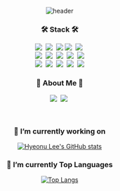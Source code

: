 <div align="center">
  
![header](https://capsule-render.vercel.app/api?type=venom&height=200&color=gradient&text=Hyeonu%20Lee&reversal=false&textBg=false&animation=fadeIn&fontColor=FFFFFF)

<h3 align="center">🛠 Stack 🛠</h3>
<p align="center">
  <img src="https://img.shields.io/badge/Java-007396?style=flat&logo=Java&logoColor=white"/></a>&nbsp
  <img src="https://img.shields.io/badge/Python-white?style=flat&logo=Python&logoColor=#3776AB"/></a>&nbsp
  <img src="https://img.shields.io/badge/Markdown-000000?style=flat&logo=Markdown&logoColor=white"/>
  <img src="https://img.shields.io/badge/SAP-white?style=flat&logo=SAP&logoColor=#0FAAFF"/></a>&nbsp
  <img src="https://img.shields.io/badge/JavaScript-F7DF1E?style=flat&logo=JavaScript&logoColor=white"/></a>&nbsp</a>
  <br>
  <img src="https://img.shields.io/badge/MySQL-4479A1?style=flat&logo=MySQL&logoColor=white"/></a>&nbsp
  <img src="https://img.shields.io/badge/Docker-2496ED?style=flat&logo=Docker&logoColor=white"/></a>&nbsp
  <img src="https://img.shields.io/badge/Android Studio-3DDC84?style=flat&logo=Android Studio&logoColor=white"/></a>&nbsp
  <img src="https://img.shields.io/badge/Figma-F24E1E?style=flat&logo=Figma&logoColor=white"/></a>&nbsp
  <img src="https://img.shields.io/badge/HyperledgerFabric-2F3134?style=flat&logo=Hyperledger&logoColor=white"/></a>
  <br>
  <img src="https://img.shields.io/badge/Discord-5865F2?style=flat&logo=Discord&logoColor=white"/></a>&nbsp
  <img src="https://img.shields.io/badge/Slack-4A154B?style=flat&logo=Slack&logoColor=white"/></a>&nbsp
  <img src="https://img.shields.io/badge/Trello-0052CC?style=flat&logo=Trello&logoColor=white"/></a>&nbsp
  <img src="https://img.shields.io/badge/GitHub-gray?style=flat&logo=GitHub&logoColor=black"/></a>&nbsp
  <img src="https://img.shields.io/badge/Git-blue?style=flat&logo=Git&logoColor=F05032"/></a>
</p>


<h3 align="center"> 🎳 About Me 🎳 </h3>
<p align="center">
  <a href="https://velog.io/@leehyeonu"><img src="https://img.shields.io/badge/Velog-11B48A?style=flat&logo=Vimeo&logoColor=white&link=https://velog.io/@leehyeonu"/></a>&nbsp
  <a href="https://www.instagram.com/l_hw801/"><img src="https://img.shields.io/badge/Instagram-E4405F?style=flat&logo=Instagram&logoColor=white&link=https://www.instagram.com/l_hw801/"/></a>&nbsp
</p>

<br>

### 🔭 I’m currently working on

[![Hyeonu Lee's GitHub stats](https://github-readme-stats.vercel.app/api?username=leehyeonu&hide=stars,contribs&count_private=true&show_icons=true&theme=tyokonight)](https://github.com/leehyeonu/github-readme-stats)

### :muscle: I’m currently Top Languages

[![Top Langs](https://github-readme-stats.vercel.app/api/top-langs/?username=leehyeonu&layout=compact)](https://github.com/leehyeonu/github-readme-stats)


</div>
